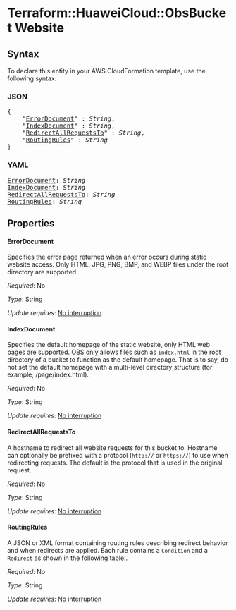 # Terraform::HuaweiCloud::ObsBucket Website

## Syntax

To declare this entity in your AWS CloudFormation template, use the following syntax:

### JSON

<pre>
{
    "<a href="#errordocument" title="ErrorDocument">ErrorDocument</a>" : <i>String</i>,
    "<a href="#indexdocument" title="IndexDocument">IndexDocument</a>" : <i>String</i>,
    "<a href="#redirectallrequeststo" title="RedirectAllRequestsTo">RedirectAllRequestsTo</a>" : <i>String</i>,
    "<a href="#routingrules" title="RoutingRules">RoutingRules</a>" : <i>String</i>
}
</pre>

### YAML

<pre>
<a href="#errordocument" title="ErrorDocument">ErrorDocument</a>: <i>String</i>
<a href="#indexdocument" title="IndexDocument">IndexDocument</a>: <i>String</i>
<a href="#redirectallrequeststo" title="RedirectAllRequestsTo">RedirectAllRequestsTo</a>: <i>String</i>
<a href="#routingrules" title="RoutingRules">RoutingRules</a>: <i>String</i>
</pre>

## Properties

#### ErrorDocument

Specifies the error page returned when an error occurs during static website access.
Only HTML, JPG, PNG, BMP, and WEBP files under the root directory are supported.

_Required_: No

_Type_: String

_Update requires_: [No interruption](https://docs.aws.amazon.com/AWSCloudFormation/latest/UserGuide/using-cfn-updating-stacks-update-behaviors.html#update-no-interrupt)

#### IndexDocument

Specifies the default homepage of the static website, only HTML web pages are supported.
OBS only allows files such as `index.html` in the root directory of a bucket to function as the default homepage.
That is to say, do not set the default homepage with a multi-level directory structure (for example, /page/index.html).

_Required_: No

_Type_: String

_Update requires_: [No interruption](https://docs.aws.amazon.com/AWSCloudFormation/latest/UserGuide/using-cfn-updating-stacks-update-behaviors.html#update-no-interrupt)

#### RedirectAllRequestsTo

A hostname to redirect all website requests for this bucket to. Hostname can optionally be prefixed with a protocol (`http://` or `https://`) to use when redirecting requests. The default is the protocol that is used in the original request.

_Required_: No

_Type_: String

_Update requires_: [No interruption](https://docs.aws.amazon.com/AWSCloudFormation/latest/UserGuide/using-cfn-updating-stacks-update-behaviors.html#update-no-interrupt)

#### RoutingRules

A JSON or XML format containing routing rules describing redirect behavior and when redirects are applied.
Each rule contains a `Condition` and a `Redirect` as shown in the following table:.

_Required_: No

_Type_: String

_Update requires_: [No interruption](https://docs.aws.amazon.com/AWSCloudFormation/latest/UserGuide/using-cfn-updating-stacks-update-behaviors.html#update-no-interrupt)

